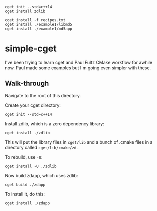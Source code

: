     cget init --std=c++14
    cget install zdlib

    cget install -f recipes.txt
    cget install ./example1/libmd5
    cget install ./example1/md5app
# simple-cget

I've been trying to learn cget and Paul Fultz CMake workflow for awhile now.
Paul made some examples but I'm going even simpler with these.

## Walk-through ##

Navigate to the root of this directory.

Create your cget directory:

    cget init --std=c++14

Install zdlib, which is a zero dependency library:

    cget install ./zdlib

This will put the library files in `cget/lib` and a bunch of .cmake files in a directory called `cget/lib/cmake/zd`.

To rebuild, use `-U`:

    cget install -U ./zdlib

Now build zdapp, which uses zdlib:

    cget build ./zdapp

To install it, do this:

    cget install ./zdapp

